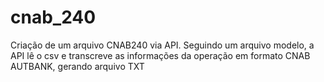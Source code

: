# cnab_240
Criação de um arquivo CNAB240 via API. Seguindo um arquivo modelo, a API lê o csv e transcreve as informações da operação em formato CNAB AUTBANK, gerando arquivo TXT
